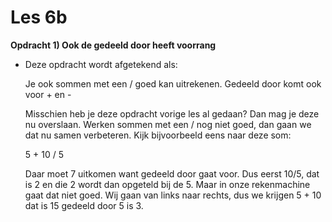 # Les 6b

 **Opdracht 1\) Ook de gedeeld door heeft voorrang**

* Deze opdracht wordt afgetekend als:

  Je ook sommen met een / goed kan uitrekenen. Gedeeld door komt ook voor + en -

  Misschien heb je deze opdracht vorige les al gedaan? Dan mag je deze nu overslaan. Werken sommen met een / nog niet goed, dan gaan we dat nu samen verbeteren. Kijk bijvoorbeeld eens naar deze som:

  5 + 10 / 5

  Daar moet 7 uitkomen want gedeeld door gaat voor. Dus eerst 10/5, dat is 2 en die 2 wordt dan opgeteld bij de 5. Maar in onze rekenmachine gaat dat niet goed. Wij gaan van links naar rechts, dus we krijgen 5 + 10 dat is 15 gedeeld door 5 is 3.

